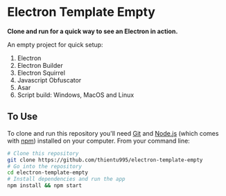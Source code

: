 # Electron Template Empty
**Clone and run for a quick way to see an Electron in action.**

An empty project for quick setup:
1. Electron
2. Electron Builder
3. Electron Squirrel
4. Javascript Obfuscator
5. Asar
6. Script build: Windows, MacOS and Linux

## To Use
To clone and run this repository you'll need [Git](https://git-scm.com) and [Node.js](https://nodejs.org/en/download/) (which comes with [npm](http://npmjs.com)) installed on your computer. From your command line:
```bash
# Clone this repository
git clone https://github.com/thientu995/electron-template-empty
# Go into the repository
cd electron-template-empty
# Install dependencies and run the app
npm install && npm start
```

